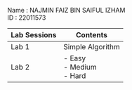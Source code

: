 Name : NAJMIN FAIZ BIN SAIFUL IZHAM<br>
ID : 22011573

| Lab Sessions  | Contents |
| ------------- | ----------------- |
| Lab 1 | Simple Algorithm |
| Lab 2 | - Easy <br> - Medium<br> - Hard |
